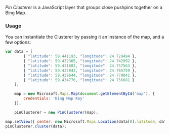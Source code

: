 *Pin Clusterer* is a JavaScript layer that groups close pushpins together on a Bing Map.


### Usage

You can instantiate the Clusterer by passing it an instance of the map, and a few options:

```js
var data = [
		{ "latitude": 59.441193, "longitude": 24.729494 },
		{ "latitude": 59.432365, "longitude": 24.742992 },
		{ "latitude": 59.431602, "longitude": 24.757563 },
		{ "latitude": 59.437843, "longitude": 24.765759 },
		{ "latitude": 59.439644, "longitude": 24.779041 },
		{ "latitude": 59.434776, "longitude": 24.756681 }
	];

	map = new Microsoft.Maps.Map(document.getElementById('map'), {
		credentials: 'Bing Map Key' 
	}),					

	pinClusterer = new PinClusterer(map);

map.setView({ center: new Microsoft.Maps.Location(data[0].latitude, data[0].longitude), zoom: 12 });
pinClusterer.cluster(data);
```